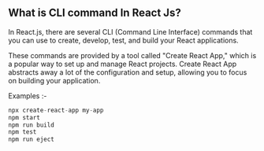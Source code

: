 ## What is CLI command In React Js?

In React.js, there are several CLI (Command Line Interface) commands that you can use to create, develop, test, and build your React applications. 

These commands are provided by a tool called "Create React App," which is a popular way to set up and manage React projects. Create React App abstracts away a lot of the configuration and setup, allowing you to focus on building your application.

Examples :-
```JavaScript
npx create-react-app my-app
npm start
npm run build
npm test
npm run eject
```
